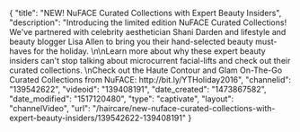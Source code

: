 {
    "title": "NEW! NuFACE Curated Collections with Expert Beauty Insiders",
    "description": "Introducing the limited edition NuFACE Curated Collections! We've partnered with celebrity aesthetician Shani Darden and lifestyle and beauty blogger Lisa Allen to bring you their hand-selected beauty must-haves for the holiday. \n\nLearn more about why these expert beauty insiders can't stop talking about microcurrent facial-lifts and check out their curated collections. \nCheck out the Haute Contour and Glam On-The-Go Curated Collections from NuFACE: http:\/\/bit.ly\/YTHoliday2016",
    "channelid": "139542622",
    "videoid": "139408191",
    "date_created": "1473867582",
    "date_modified": "1517120480",
    "type": "captivate",
    "layout": "channelVideo",
    "url": "\/haircare\/new-nuface-curated-collections-with-expert-beauty-insiders\/139542622-139408191"
}